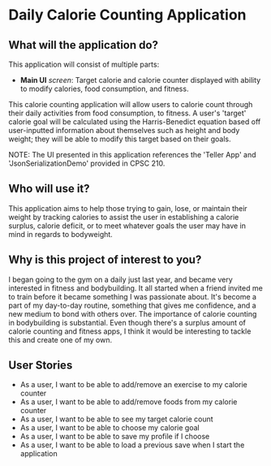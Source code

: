 # Daily Calorie Counting Application

## What will the application do?

This application will consist of multiple parts:

- **Main UI** *screen*: Target calorie and calorie counter displayed with ability to modify calories, food consumption,
  and fitness.

This calorie counting application will allow users to calorie count through their daily activities from food
consumption, to fitness. A user's 'target' calorie goal will be calculated using the Harris-Benedict equation based off
user-inputted information about themselves such as height and body weight; they will be able to modify this target based
on their goals.

NOTE: The UI presented in this application references the 'Teller App' and 'JsonSerializationDemo' provided in CPSC 210.

## Who will use it?

This application aims to help those trying to gain, lose, or maintain their weight by tracking calories to assist the
user in establishing a calorie surplus, calorie deficit, or to meet whatever goals the user may have in mind in regards
to bodyweight.

## Why is this project of interest to you?

I began going to the gym on a daily just last year, and became very interested in fitness and bodybuilding. It
all started when a friend invited me to train before it became something I was passionate about. It's become a part
of my day-to-day routine, something that gives me confidence, and a new medium to bond with others over. The importance
of calorie counting in bodybuilding is substantial. Even though there's a surplus amount of calorie counting and fitness
apps, I think it would be interesting to tackle this and create one of my own.

## User Stories

- As a user, I want to be able to add/remove an exercise to my calorie counter
- As a user, I want to be able to add/remove foods from my calorie counter
- As a user, I want to be able to see my target calorie count
- As a user, I want to be able to choose my calorie goal
- As a user, I want to be able to save my profile if I choose
- As a user, I want to be able to load a previous save when I start the application

